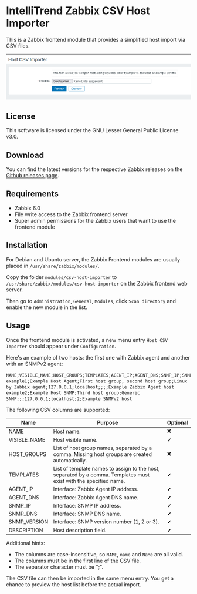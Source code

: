 # IntelliTrend Zabbix CSV Host Importer

This is a Zabbix frontend module that provides a simplified host import via CSV files.

![csv-host-importer](./images/csv-host-importer.png)

## License

This software is licensed under the GNU Lesser General Public License v3.0.

## Download

You can find the latest versions for the respective Zabbix releases on the [Github releases page](https://github.com/intellitrend/zabbix-csv-host-import-module/releases).

## Requirements

- Zabbix 6.0
- File write access to the Zabbix frontend server
- Super admin permissions for the Zabbix users that want to use the frontend module

## Installation

For Debian and Ubuntu server, the Zabbix Frontend modules are usually placed in ``/usr/share/zabbix/modules/``.

Copy the folder `modules/csv-host-importer` to `/usr/share/zabbix/modules/csv-host-importer` on the Zabbix frontend web server.

Then go to `Administration`, `General`, `Modules`, click `Scan directory` and enable the new module in the list.

## Usage

Once the frontend module is activated, a new menu entry `Host CSV Importer` should appear under `Configuration`.

Here's an example of two hosts: the first one with Zabbix agent and another with an SNMPv2 agent:
```
NAME;VISIBLE_NAME;HOST_GROUPS;TEMPLATES;AGENT_IP;AGENT_DNS;SNMP_IP;SNMP_DNS;SNMP_VERSION;DESCRIPTION
example1;Example Host Agent;First host group, second host group;Linux by Zabbix agent;127.0.0.1;localhost;;;;Example Zabbix Agent host
example2;Example Host SNMP;Third host group;Generic SNMP;;;127.0.0.1;localhost;2;Example SNMPv2 host
```

The following CSV columns are supported:

| Name         | Purpose                                                      | Optional |
| ------------ | ------------------------------------------------------------ | -------- |
| NAME         | Host name.                                                   | ❌        |
| VISIBLE_NAME | Host visible name.                                           | ✔        |
| HOST_GROUPS  | List of host group names, separated by a comma. Missing host groups are created automatically. | ❌        |
| TEMPLATES    | List of template names to assign to the host, separated by a comma. Templates must exist with the specified name. | ✔        |
| AGENT_IP     | Interface: Zabbix Agent IP address.                          | ✔        |
| AGENT_DNS    | Interface: Zabbix Agent DNS name.                            | ✔        |
| SNMP_IP      | Interface: SNMP IP address.                                  | ✔        |
| SNMP_DNS     | Interface: SNMP DNS name.                                    | ✔        |
| SNMP_VERSION | Interface: SNMP version number (1, 2 or 3).                  | ✔        |
| DESCRIPTION  | Host description field.                                      | ✔        |

Additional hints:

* The columns are case-insensitive, so ``NAME``, ``name`` and ``NaMe`` are all valid.
* The columns must be in the first line of the CSV file.
* The separator character must be ";".

The CSV file can then be imported in the same menu entry. You get a chance to preview the host list before the actual import.

